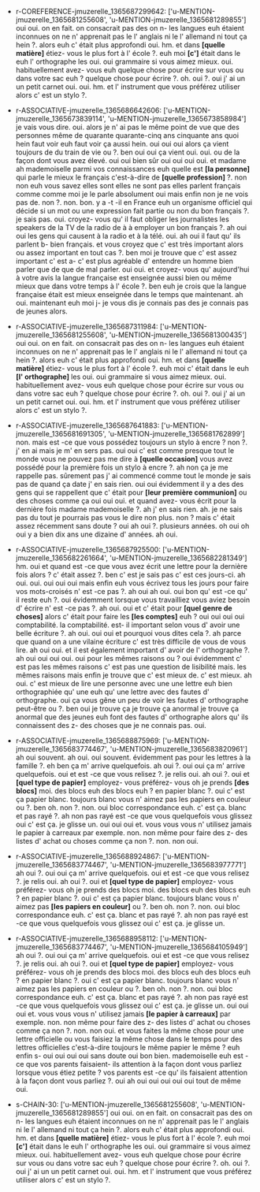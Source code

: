  * r-COREFERENCE-jmuzerelle_1365687299642: ['u-MENTION-jmuzerelle_1365681255608', 'u-MENTION-jmuzerelle_1365681289855']
	oui oui.
	 on en fait.
	 on consacrait pas des on n- les langues euh étaient inconnues on ne n' apprenait pas le l' anglais ni le l' allemand ni tout ça hein ?.
	 alors euh c' était plus approfondi oui.
	 hm.
	 et dans **[quelle matière]** étiez- vous le plus fort à l' école ?.
	 euh moi **[c']** était dans le euh l' orthographe les oui.
	 oui grammaire si vous aimez mieux.
	 oui.
	 habituellement avez- vous euh quelque chose pour écrire sur vous ou dans votre sac euh ? quelque chose pour écrire ?.
	 oh.
	 oui ?.
	 oui j' ai un un petit carnet oui.
	 oui.
	 hm.
	 et l' instrument que vous préférez utiliser alors c' est un stylo ?.
	
 * r-ASSOCIATIVE-jmuzerelle_1365686642606: ['u-MENTION-jmuzerelle_1365673839114', 'u-MENTION-jmuzerelle_1365673858984']
	je vais vous dire.
	 oui.
	 alors je n' ai pas le même point de vue que des personnes même de quarante quarante-cinq ans cinquante ans quoi hein faut voir euh faut voir ça aussi hein.
	 oui oui oui alors ça vient toujours de du train de vie ou ?.
	 ben oui oui ça vient oui.
	 oui.
	 ou de la façon dont vous avez élevé.
	 oui oui bien sûr oui oui oui oui.
	 et madame ah mademoiselle parmi vos connaissances euh quelle est **[la personne]** qui parle le mieux le français c'est-à-dire de **[quelle profession]** ?.
	 non non euh vous savez elles sont elles ne sont pas elles parlent français comme comme moi je le parle absolument oui mais enfin non je ne vois pas de.
	 non ?.
	 non.
	 bon.
	 y a -t -il en France euh un organisme officiel qui décide si un mot ou une expression fait partie ou non du bon français ?.
	 je sais pas.
	 oui.
	 croyez- vous qu' il faut obliger les journalistes les speakers de la TV de la radio de à à employer un bon français ?.
	 ah oui oui les gens qui causent à la radio et à la télé.
	 oui.
	 ah oui il faut qu' ils parlent b- bien français.
	 et vous croyez que c' est très important alors ou assez important en tout cas ?.
	 ben moi je trouve que c' est assez important c' est a- c' est plus agréable d' entendre un homme bien parler que de que de mal parler.
	 oui oui.
	 et croyez- vous qu' aujourd'hui à votre avis la langue française est enseignée aussi bien ou même mieux que dans votre temps à l' école ?.
	 ben euh je crois que la langue française était est mieux enseignée dans le temps que maintenant.
	 ah oui.
	 maintenant euh moi j- je vous dis je connais pas des je connais pas de jeunes alors.
	
 * r-ASSOCIATIVE-jmuzerelle_1365687311984: ['u-MENTION-jmuzerelle_1365681255608', 'u-MENTION-jmuzerelle_1365681300435']
	oui oui.
	 on en fait.
	 on consacrait pas des on n- les langues euh étaient inconnues on ne n' apprenait pas le l' anglais ni le l' allemand ni tout ça hein ?.
	 alors euh c' était plus approfondi oui.
	 hm.
	 et dans **[quelle matière]** étiez- vous le plus fort à l' école ?.
	 euh moi c' était dans le euh **[l' orthographe]** les oui.
	 oui grammaire si vous aimez mieux.
	 oui.
	 habituellement avez- vous euh quelque chose pour écrire sur vous ou dans votre sac euh ? quelque chose pour écrire ?.
	 oh.
	 oui ?.
	 oui j' ai un un petit carnet oui.
	 oui.
	 hm.
	 et l' instrument que vous préférez utiliser alors c' est un stylo ?.
	
 * r-ASSOCIATIVE-jmuzerelle_1365687641883: ['u-MENTION-jmuzerelle_1365681691305', 'u-MENTION-jmuzerelle_1365681762899']
	non.
	 mais est -ce que vous possédez toujours un stylo à encre ? non ?.
	 j' en ai mais je m' en sers pas.
	 oui oui c' est comme presque tout le monde vous ne pouvez pas me dire à **[quelle occasion]** vous avez possédé pour la première fois un stylo à encre ?.
	 ah non ça je me rappelle pas.
	 sûrement pas j' ai commencé comme tout le monde je sais pas de quand ça date j' en sais rien.
	 oui oui évidemment il y a des des gens qui se rappellent que c' était pour **[leur première communion]** ou des choses comme ça oui oui oui.
	 et quand avez- vous écrit pour la dernière fois madame mademoiselle ?.
	 ah j' en sais rien.
	 ah.
	 je ne sais pas du tout je pourrais pas vous le dire non plus.
	 non ? mais c' était assez récemment sans doute ? oui ah oui ?.
	 plusieurs années.
	 oh oui oh oui y a bien dix ans une dizaine d' années.
	 ah oui.
	
 * r-ASSOCIATIVE-jmuzerelle_1365687925500: ['u-MENTION-jmuzerelle_1365682261664', 'u-MENTION-jmuzerelle_1365682281349']
	hm.
	 oui et quand est -ce que vous avez écrit une lettre pour la dernière fois alors ? c' était assez ?.
	 ben c' est je sais pas c' est ces jours-ci.
	 ah oui.
	 oui.
	 oui oui oui mais enfin euh vous écrivez tous les jours pour faire vos mots-croisés n' est -ce pas ?.
	 ah oui ah oui.
	 oui bon qu' est -ce qu' il reste euh ?.
	 oui évidemment lorsque vous travailliez vous aviez besoin d' écrire n' est -ce pas ?.
	 ah oui.
	 oui et c' était pour **[quel genre de choses]** alors c' était pour faire les **[les comptes]** euh ? oui oui oui oui comptabilité.
	 la comptabilité.
	 est- il important selon vous d' avoir une belle écriture ?.
	 ah oui.
	 oui oui et pourquoi vous dites cela ?.
	 ah parce que quand on a une vilaine écriture c' est très difficile de vous de vous lire.
	 ah oui oui.
	 et il est également important d' avoir de l' orthographe ?.
	 ah oui oui oui oui.
	 oui pour les mêmes raisons ou ? oui évidemment c' est pas les mêmes raisons c' est pas une question de lisibilité mais.
	 les mêmes raisons mais enfin je trouve que c' est mieux de.
	 c' est mieux.
	 ah oui.
	 c' est mieux de lire une personne avec une une lettre euh bien orthographiée qu' une euh qu' une lettre avec des fautes d' orthographe.
	 oui ça vous gêne un peu de voir les fautes d' orthographe peut-être ou ?.
	 ben oui je trouve ça je trouve ça anormal je trouve ça anormal que des jeunes euh font des fautes d' orthographe alors qu' ils connaissent des z- des choses que je ne connais pas.
	 oui.
	
 * r-ASSOCIATIVE-jmuzerelle_1365688875969: ['u-MENTION-jmuzerelle_1365683774467', 'u-MENTION-jmuzerelle_1365683820961']
	ah oui souvent.
	 ah oui.
	 oui souvent.
	 évidemment pas pour les lettres à la famille ?.
	 eh ben ça m' arrive quelquefois.
	 ah oui ?.
	 oui oui ça m' arrive quelquefois.
	 oui et est -ce que vous relisez ?.
	 je relis oui.
	 ah oui ?.
	 oui et **[quel type de papier]** employez- vous préférez- vous oh je prends **[des blocs]** moi.
	 des blocs euh des blocs euh ? en papier blanc ?.
	 oui c' est ça papier blanc.
	 toujours blanc vous n' aimez pas les papiers en couleur ou ?.
	 ben oh.
	 non ?.
	 non.
	 oui bloc correspondance euh.
	 c' est ça.
	 blanc et pas rayé ?.
	 ah non pas rayé est -ce que vous quelquefois vous glissez oui c' est ça.
	 je glisse un.
	 oui oui oui et.
	 vous vous vous n' utilisez jamais le papier à carreaux par exemple.
	 non.
	 non même pour faire des z- des listes d' achat ou choses comme ça non ?.
	 non.
	 non oui.
	
 * r-ASSOCIATIVE-jmuzerelle_1365688924867: ['u-MENTION-jmuzerelle_1365683774467', 'u-MENTION-jmuzerelle_1365683977771']
	ah oui ?.
	 oui oui ça m' arrive quelquefois.
	 oui et est -ce que vous relisez ?.
	 je relis oui.
	 ah oui ?.
	 oui et **[quel type de papier]** employez- vous préférez- vous oh je prends des blocs moi.
	 des blocs euh des blocs euh ? en papier blanc ?.
	 oui c' est ça papier blanc.
	 toujours blanc vous n' aimez pas **[les papiers en couleur]** ou ?.
	 ben oh.
	 non ?.
	 non.
	 oui bloc correspondance euh.
	 c' est ça.
	 blanc et pas rayé ?.
	 ah non pas rayé est -ce que vous quelquefois vous glissez oui c' est ça.
	 je glisse un.
	
 * r-ASSOCIATIVE-jmuzerelle_1365688958112: ['u-MENTION-jmuzerelle_1365683774467', 'u-MENTION-jmuzerelle_1365684105949']
	ah oui ?.
	 oui oui ça m' arrive quelquefois.
	 oui et est -ce que vous relisez ?.
	 je relis oui.
	 ah oui ?.
	 oui et **[quel type de papier]** employez- vous préférez- vous oh je prends des blocs moi.
	 des blocs euh des blocs euh ? en papier blanc ?.
	 oui c' est ça papier blanc.
	 toujours blanc vous n' aimez pas les papiers en couleur ou ?.
	 ben oh.
	 non ?.
	 non.
	 oui bloc correspondance euh.
	 c' est ça.
	 blanc et pas rayé ?.
	 ah non pas rayé est -ce que vous quelquefois vous glissez oui c' est ça.
	 je glisse un.
	 oui oui oui et.
	 vous vous vous n' utilisez jamais **[le papier à carreaux]** par exemple.
	 non.
	 non même pour faire des z- des listes d' achat ou choses comme ça non ?.
	 non.
	 non oui.
	 et vous faites la même chose pour une lettre officielle ou vous faisiez la même chose dans le temps pour des lettres officielles c'est-à-dire toujours le même papier le même ? euh enfin s- oui oui oui oui sans doute oui bon bien.
	 mademoiselle euh est -ce que vos parents faisaient- ils attention à la façon dont vous parliez lorsque vous étiez petite ? vos parents est -ce qu' ils faisaient attention à la façon dont vous parliez ?.
	 oui ah oui oui oui oui oui tout de même oui.
	
 * s-CHAIN-30: ['u-MENTION-jmuzerelle_1365681255608', 'u-MENTION-jmuzerelle_1365681289855']
	oui oui.
	 on en fait.
	 on consacrait pas des on n- les langues euh étaient inconnues on ne n' apprenait pas le l' anglais ni le l' allemand ni tout ça hein ?.
	 alors euh c' était plus approfondi oui.
	 hm.
	 et dans **[quelle matière]** étiez- vous le plus fort à l' école ?.
	 euh moi **[c']** était dans le euh l' orthographe les oui.
	 oui grammaire si vous aimez mieux.
	 oui.
	 habituellement avez- vous euh quelque chose pour écrire sur vous ou dans votre sac euh ? quelque chose pour écrire ?.
	 oh.
	 oui ?.
	 oui j' ai un un petit carnet oui.
	 oui.
	 hm.
	 et l' instrument que vous préférez utiliser alors c' est un stylo ?.
	
